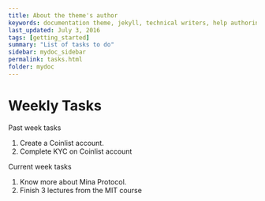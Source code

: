 ```yaml
---
title: About the theme's author
keywords: documentation theme, jekyll, technical writers, help authoring tools, hat replacements
last_updated: July 3, 2016
tags: [getting_started]
summary: "List of tasks to do"
sidebar: mydoc_sidebar
permalink: tasks.html
folder: mydoc
---
```

# Weekly Tasks 


Past week tasks

1. Create a Coinlist account.
2. Complete KYC on Coinlist account


Current week tasks

1. Know more about Mina Protocol.
2. Finish 3 lectures from the MIT course
